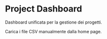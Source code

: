 # Project Dashboard

Dashboard unificata per la gestione dei progetti.

Carica i file CSV manualmente dalla home page.